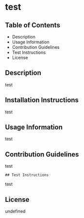 # test
  ## Table of Contents
  - Description
  - Usage Information
  - Contribution Guidelines
  - Test Instructions
  - License

  ## Description
  test

  ## Installation Instructions
  test

  ## Usage Information
  test
  
  ## Contribution Guidelines
  test

    ## Test Instructions
  test

  ## License 
  undefined




